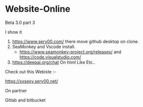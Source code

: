 # Website-Online

Beta 3.0 part 3

I  show it 

1. https://www.serv00.com/ there move github desktop on clone.
2. SeaMonkey  and Vscode install.
   - https://www.seamonkey-project.org/releases/ and https://code.visualstudio.com/
4. https://deepai.org/chat On html Like Etc..



Check out this Webiste :- 

https://xxsexy.serv00.net/

On partner

Gitlab and  bitbucket
